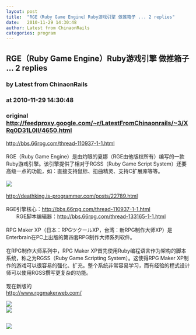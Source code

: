 ```yaml
---
layout: post
title:  "RGE（Ruby Game Engine）Ruby游戏引擎 做推箱子 ... 2 replies"
date:   2010-11-29 14:30:48
author: Latest from ChinaonRails
categories: program
---
```


## RGE（Ruby Game Engine）Ruby游戏引擎 做推箱子 ... 2 replies
### by Latest from ChinaonRails
### at 2010-11-29 14:30:48
### original <http://feedproxy.google.com/~r/LatestFromChinaonrails/~3/XRq0D31L0lI/4650.html>

<a href="http://bbs.66rpg.com/thread-110937-1-1.html" rel="nofollow external">http://bbs.66rpg.com/thread-110937-1-1.html</a><br>
<br>
RGE（Ruby Game Engine）是由灼眼的夏娜（RGE由他版权所有）编写的一款Ruby游戏引擎。该引擎提供了相对于RGSS（Ruby Game Script System）还要高级一点的功能，如：直接支持鼠标、扭曲精灵、支持C扩展库等等。<br>
 <br>
<img src="http://deathking.is-programmer.com/user_files/deathking/Image/p2.png" border="0"><br>
<br>
<a href="http://deathking.is-programmer.com/posts/22789.html" rel="nofollow external">http://deathking.is-programmer.com/posts/22789.html</a><br>
<br>
RGE引擎核心：http://bbs.66rpg.com/thread-110937-1-1.html<br>
　　RGE脚本编辑器：http://bbs.66rpg.com/thread-133165-1-1.html<br>
<br>
RPG Maker XP（日本：RPGツクールXP，台湾：新RPG制作大师XP）是Enterbrain在PC上出版的第四套RPG制作大师系列软件。<br>
<br>
在RPG制作大师系列中，RPG Maker XP首先使用Ruby编程语言作为架构的脚本系统，称之为RGSS（Ruby Game Scripting System）。这使得RPG Maker XP制作的游戏可以很容易的强化、扩充。整个系统非常容易学习，而有经验的程式设计师可以使用RGSS撰写更复杂的功能。<br>
<br>
现在新版的<br>
<a href="http://www.rpgmakerweb.com/" rel="nofollow external">http://www.rpgmakerweb.com/</a>
<p><a href="http://feedads.g.doubleclick.net/~a/7LtA6ikT-Z6ZV-P6HpDzNhZaYTI/0/da"><img src="http://feedads.g.doubleclick.net/~a/7LtA6ikT-Z6ZV-P6HpDzNhZaYTI/0/di" border="0" ismap></a><br>
<a href="http://feedads.g.doubleclick.net/~a/7LtA6ikT-Z6ZV-P6HpDzNhZaYTI/1/da"><img src="http://feedads.g.doubleclick.net/~a/7LtA6ikT-Z6ZV-P6HpDzNhZaYTI/1/di" border="0" ismap></a></p><img src="http://feeds.feedburner.com/~r/LatestFromChinaonrails/~4/XRq0D31L0lI" height="1" width="1"><img src="http://www1.feedsky.com/t1/443607412/RubyonRails_q5tb/feedsky/s.gif?r=http://feedproxy.google.com/~r/LatestFromChinaonrails/~3/XRq0D31L0lI/4650.html" border="0" height="0" width="0"><p><a href="http://www1.feedsky.com/r/l/feedsky/RubyonRails_q5tb/443607412/art01.html"><img border="0" ismap src="http://www1.feedsky.com/r/i/feedsky/RubyonRails_q5tb/443607412/art01.gif"></a></p>